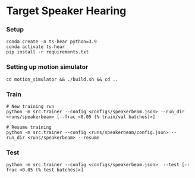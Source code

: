 # Target Speaker Hearing

### Setup

    conda create -n ts-hear python=3.9
    conda activate ts-hear
    pip install -r requirements.txt

### Setting up motion simulator

    cd motion_simulator && ./build.sh && cd ..    

### Train

    # New training run
    python -m src.trainer --config <configs/speakerbeam.json> --run_dir <runs/speakerbeam> [--frac <0.05 (% train/val batches)>]

    # Resume training
    python -m src.trainer --config <runs/speakerbeam/config.json> --run_dir <runs/speakerbeam> --resume

### Test

    python -m src.trainer --config <configs/speakerbeam.json>  --test [--frac <0.05 (% test batches)>]
